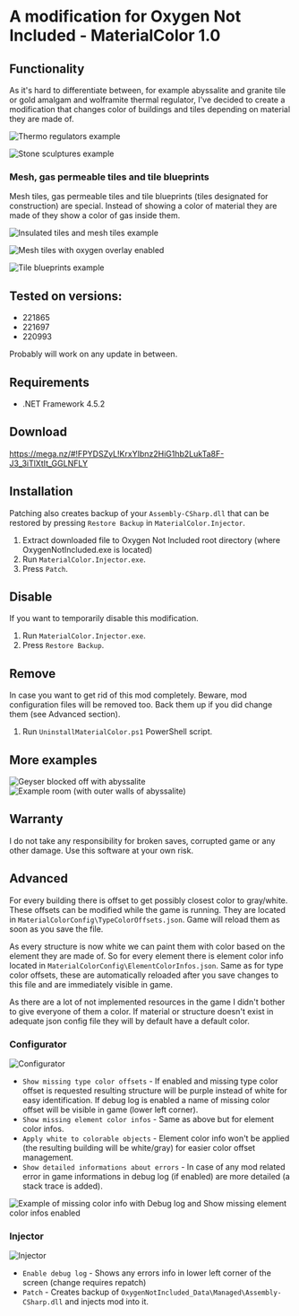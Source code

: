 # A modification for Oxygen Not Included - MaterialColor 1.0

## Functionality

As it's hard to differentiate between, for example abyssalite and granite tile or gold amalgam and wolframite thermal regulator, I've decided to create a modification that changes color of buildings and tiles depending on material they are made of.

![Thermo regulators example](http://i.imgur.com/GgILI2c.jpg)

![Stone sculptures example](http://i.imgur.com/wTPGxRZ.jpg)

### Mesh, gas permeable tiles and tile blueprints

Mesh tiles, gas permeable tiles and tile blueprints (tiles designated for construction)  are special. Instead of showing a color of material they are made of they show a color of gas inside them.

![Insulated tiles and mesh tiles example](http://i.imgur.com/xDKFLn5.jpg)

![Mesh tiles with oxygen overlay enabled](http://i.imgur.com/334CTvy.jpg)

![Tile blueprints example](http://i.imgur.com/FgDNdPr.jpg)

## Tested on versions:

- 221865
- 221697
- 220993

Probably will work on any update in between.

## Requirements

- .NET Framework 4.5.2

## Download

https://mega.nz/#!FPYDSZyL!KrxYIbnz2HiG1hb2LukTa8F-J3_3iTlXtIt_GGLNFLY

## Installation

Patching also creates backup of your `Assembly-CSharp.dll` that can be restored by pressing `Restore Backup` in `MaterialColor.Injector`.

1. Extract downloaded file to Oxygen Not Included root directory (where OxygenNotIncluded.exe is located)
2. Run `MaterialColor.Injector.exe`.
3. Press `Patch`.

## Disable

If you want to temporarily disable this modification.

1. Run `MaterialColor.Injector.exe`.
2. Press `Restore Backup`.

## Remove

In case you want to get rid of this mod completely. Beware, mod configuration files will be removed too. Back them up if you did change them (see Advanced section).

1. Run `UninstallMaterialColor.ps1` PowerShell script.

## More examples

![Geyser blocked off with abyssalite](http://i.imgur.com/FIOxRFa.jpg)
![Example room (with outer walls of abyssalite)](http://i.imgur.com/5s9w4fF.jpg)

## Warranty

I do not take any responsibility for broken saves, corrupted game or any other damage. Use this software at your own risk.

## Advanced

For every building there is offset to get possibly closest color to gray/white. These offsets can be modified while the game is running. They are located in `MaterialColorConfig\TypeColorOffsets.json`. Game will reload them as soon as you save the file.

As every structure is now white we can paint them with color based on the element they are made of. So for every element there is element color info located in `MaterialColorConfig\ElementColorInfos.json`. Same as for type color offsets, these are automatically reloaded after you save changes to this file and are immediately visible in game.

As there are a lot of not implemented resources in the game I didn't bother to give everyone of them a color. If material or structure doesn't exist in adequate json config file they will by default have a default color.

### Configurator

![Configurator](http://i.imgur.com/j0cUUCg.jpg)

- `Show missing type color offsets` - If enabled and missing type color offset is requested resulting structure will be purple instead of white for easy identification. If debug log is enabled a name of missing color offset will be visible in game (lower left corner).
- `Show missing element color infos` - Same as above but for element color infos.
- `Apply white to colorable objects` - Element color info won't be applied (the resulting building will be white/gray) for easier color offset management.
- `Show detailed informations about errors` - In case of any mod related error in game informations in debug log (if enabled) are more detailed (a stack trace is added).

![Example of missing color info with `Debug log` and `Show missing element color infos` enabled](http://imgur.com/a/aJVeP)

### Injector

![Injector](http://i.imgur.com/IMzhDop.jpg)

- `Enable debug log` - Shows any errors info in lower left corner of the screen (change requires repatch)
- `Patch` - Creates backup of `OxygenNotIncluded_Data\Managed\Assembly-CSharp.dll` and injects mod into it.
